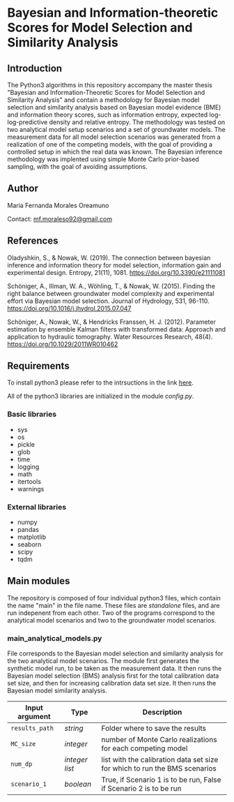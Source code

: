 # Bayesian and Information-theoretic Scores for Model Selection and Similarity Analysis
## Introduction
The Python3 algorithms in this repository accompany the master thesis "Bayesian and Information-Theoretic Scores for Model Selection and Similarity Analysis" and contain a methodology for Bayesian model selection and similarity analysis based on Bayesian model evidence (BME) and information theory scores, such as information entropy, expected log-log-predictive density and relative entropy. The methodology was tested on two analytical model setup scenarios and a set of groundwater models. The measurement data for all model selection scenarios was generated from a realization of one of the competing models, with the goal of providing a controlled setup in which the real data was known. The Bayesian inference methodology was implented using simple Monte Carlo prior-based sampling, with the goal of avoiding assumptions. 

## Author
María Fernanda Morales Oreamuno

Contact: mf.moraleso92@gmail.com

## References 
Oladyshkin, S., & Nowak, W. (2019). The connection between bayesian inference and information theory for model selection, information gain and experimental design. Entropy, 21(11), 1081. https://doi.org/10.3390/e21111081

Schöniger, A., Illman, W. A., Wöhling, T., & Nowak, W. (2015). Finding the right balance between groundwater model complexity and experimental effort via Bayesian model selection. Journal of Hydrology, 531, 96-110. https://doi.org/10.1016/j.jhydrol.2015.07.047

Schöniger, A., Nowak, W., & Hendricks Franssen, H. J. (2012). Parameter estimation by ensemble Kalman filters with transformed data: Approach and application to hydraulic tomography. Water Resources Research, 48(4). https://doi.org/10.1029/2011WR010462

## Requirements
To install python3 please refer to the intrsuctions in the link [here](https://hydro-informatics.com/python-basics/pyinstall.html).

All of the python3 libraries are initialized in the module *config.py*. 
### Basic libraries
- sys
- os
- pickle
- glob
- time
- logging
- math
- itertools
- warnings

### External libraries
- numpy
- pandas
- matplotlib
- seaborn
- scipy
- tqdm

## Main modules
The repository is composed of four individual python3 files, which contain the name "main" in the file name. These files are *standalone* files, and are run indepenent from each other. Two of the programs correspond to the analytical model scenarios and two to the groundwater model scenarios. 

### main_analytical_models.py 
File corresponds to the Bayesian model selection and similarity analysis for the two analytical model scenarios. The module first generates the synthetic model run, to be taken as the measurement data. It then runs the Bayesian model selection (BMS) analysis first for the total calibration data set size, and then for increasing calibration data set size. It then runs the Bayesian model similarity analysis. 

| Input argument | Type | Description |
|----------------|------|-------------|
|`results_path`| *string* | Folder where to save the results |
|`MC_size`| *integer* | number of Monte Carlo realizations for each competing model| 
|`num_dp`| *integer list* | list with the calibration data set size for which to run the BMS scenarios| 
|`scenario_1`| *boolean* | True, if Scenario 1 is to be run, False if Scenario 2 is to be run| 

